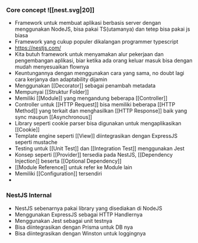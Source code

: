 ### Core concept ![[nest.svg|20]]

- Framework untuk membuat aplikasi berbasis server dengan menggunakan NodeJS, bisa pakai TS(utamanya) dan tetep bisa pakai js biasa
- Framework yang cukup populer dikalangan programmer typescript
- https://nestjs.com/
- Kita butuh framework untuk menyamakan alur pekerjaan dan pengembangan aplikasi, biar ketika ada orang keluar masuk bisa dengan mudah menyesuaikan flownya
- Keuntungannya dengan menggunakan cara yang sama, no doubt lagi cara kerjanya dan adaptability dijamin
- Menggunakan [[Decorator]] sebagai penambah metadata
- Mempunyai [[Struktur Folder]]
- Memiliki [[Module]] yang mengandung beberapa [[Controller]]
- Controller untuk [[HTTP Request]] bisa memiliki beberapa [[HTTP Method]] yang terkait dan menghasilkan [[HTTP Response]] baik yang sync maupun [[Asynchronous]]
- Library seperti cookie parser bisa digunakan untuk mengaplikasikan [[Cookie]]
- Template engine seperti [[View]] diintegrasikan dengan ExpressJS seperti mustache
- Testing untuk [[Unit Test]] dan [[Integration Test]] menggunakan Jest
- Konsep seperti [[Provider]] tersedia pada NestJS, [[Dependency Injection]] beserta [[Optional Dependency]]
- [[Module Reference]] untuk refer ke Module lain
- Memiliki [[Configuration]] tersendiri
- 
### NestJS Internal
- NestJS sebenarnya pakai library yang disediakan di NodeJS
- Menggunakan ExpressJS sebagai HTTP Handlernya
- Menggunakan Jest sebagai unit testnya
- Bisa diintegrasikan dengan Prisma untuk DB nya
- Bisa diintegrasikan dengan Winston untuk loggingnya

